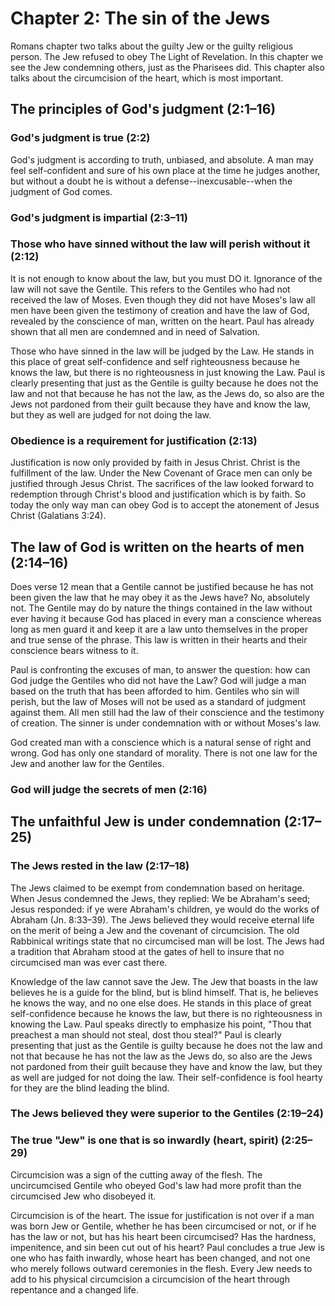 # Chapter 2: The sin of the Jews

Romans chapter two talks about the guilty Jew or the guilty religious person. The Jew refused to obey The Light of Revelation. In this chapter we see the Jew condemning others, just as the Pharisees did. This chapter also talks about the circumcision of the heart, which is most important.

## The principles of God's judgment (2:1–16)

### God's judgment is true (2:2)

God's judgment is according to truth, unbiased, and absolute. A man may feel self-confident and sure of his own place at the time he judges another, but without a doubt he is without a defense--inexcusable--when the judgment of God comes.

### God's judgment is impartial (2:3–11)

### Those who have sinned without the law will perish without it (2:12)

It is not enough to know about the law, but you must DO it. Ignorance of the law will not save the Gentile. This refers to the Gentiles who had not received the law of Moses. Even though they did not have Moses's law all men have been given the testimony of creation and have the law of God, revealed by the conscience of man, written on the heart. Paul has already shown that all men are condemned and in need of Salvation.

Those who have sinned in the law will be judged by the Law. He stands in this place of great self-confidence and self righteousness because he knows the law, but there is no righteousness in just knowing the Law. Paul is clearly presenting that just as the Gentile is guilty because he does not the law and not that because he has not the law, as the Jews do, so also are the Jews not pardoned from their guilt because they have and know the law, but they as well are judged for not doing the law.

### Obedience is a requirement for justification (2:13)

Justification is now only provided by faith in Jesus Christ. Christ is the fulfillment of the law. Under the New Covenant of Grace men can only be justified through Jesus Christ. The sacrifices of the law looked forward to redemption through Christ's blood and justification which is by faith. So today the only way man can obey God is to accept the atonement of Jesus Christ (Galatians 3:24).

## The law of God is written on the hearts of men (2:14–16)

Does verse 12 mean that a Gentile cannot be justified because he has not been given the law that he may obey it as the Jews have? No, absolutely not. The Gentile may do by nature the things contained in the law without ever having it because God has placed in every man a conscience whereas long as men guard it and keep it are a law unto themselves in the proper and true sense of the phrase. This law is written in their hearts and their conscience bears witness to it.

Paul is confronting the excuses of man, to answer the question: how can God judge the Gentiles who did not have the Law? God will judge a man based on the truth that has been afforded to him. Gentiles who sin will perish, but the law of Moses will not be used as a standard of judgment against them. All men still had the law of their conscience and the testimony of creation. The sinner is under condemnation with or without Moses's law.

God created man with a conscience which is a natural sense of right and wrong. God has only one standard of morality. There is not one law for the Jew and another law for the Gentiles.

### God will judge the secrets of men (2:16)

## The unfaithful Jew is under condemnation (2:17–25)

### The Jews rested in the law (2:17–18)

The Jews claimed to be exempt from condemnation based on heritage. When Jesus condemned the Jews, they replied: We be Abraham's seed; Jesus responded: if ye were Abraham's children, ye would do the works of Abraham (Jn. 8:33–39). The Jews believed they would receive eternal life on the merit of being a Jew and the covenant of circumcision. The old Rabbinical writings state that no circumcised man will be lost. The Jews had a tradition that Abraham stood at the gates of hell to insure that no circumcised man was ever cast there.

Knowledge of the law cannot save the Jew. The Jew that boasts in the law believes he is a guide for the blind, but is blind himself. That is, he believes he knows the way, and no one else does. He stands in this place of great self-confidence because he knows the law, but there is no righteousness in knowing the Law. Paul speaks directly to emphasize his point, "Thou that preachest a man should not steal, dost thou steal?" Paul is clearly presenting that just as the Gentile is guilty because he does not the law and not that because he has not the law as the Jews do, so also are the Jews not pardoned from their guilt because they have and know the law, but they as well are judged for not doing the law. Their self-confidence is fool hearty for they are the blind leading the blind.

### The Jews believed they were superior to the Gentiles (2:19–24)

### The true "Jew" is one that is so inwardly (heart, spirit) (2:25–29)

Circumcision was a sign of the cutting away of the flesh. The uncircumcised Gentile who obeyed God's law had more profit than the circumcised Jew who disobeyed it.

Circumcision is of the heart. The issue for justification is not over if a man was born Jew or Gentile, whether he has been circumcised or not, or if he has the law or not, but has his heart been circumcised? Has the hardness, impenitence, and sin been cut out of his heart? Paul concludes a true Jew is one who has faith inwardly, whose heart has been changed, and not one who merely follows outward ceremonies in the flesh. Every Jew needs to add to his physical circumcision a circumcision of the heart through repentance and a changed life.
